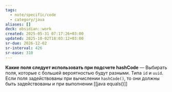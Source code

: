 ```yaml
---
tags:
  - note/specific/code
  - category/java
aliases: []
deck: obsidian::work
created: 2025-05-31 07:17:26+03:00
updated: 2025-10-02T18:03:12+03:00
sr-due: 2026-12-02
sr-interval: 426
sr-ease: 310
---
```


**Какие поля следует использовать при подсчете hashCode**
—
Выбирать поля, которые с большей вероятностью будут разными. Типа `id` и `uuid`. Если поля задействованы при вычислении `hashCode()`, то они должны быть задействованы и при выполнении [[java equals()]]
